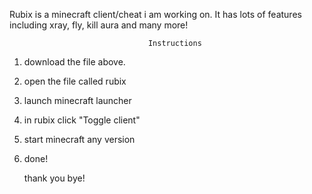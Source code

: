 Rubix is a minecraft client/cheat i am working on. It has lots of features including xray, fly, kill aura and many more!


                                   Instructions  

  1. download the file above.
  2. open the file called rubix
  3. launch minecraft launcher
  4. in rubix click "Toggle client"
  5. start minecraft any version
  6. done!




     thank you bye!
